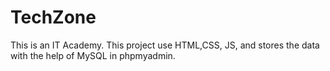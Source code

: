 # TechZone
 This is an IT Academy. This project use HTML,CSS, JS, and stores the data with the help of MySQL in phpmyadmin.
